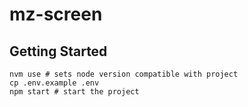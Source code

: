 # mz-screen

## Getting Started
```shell
nvm use # sets node version compatible with project
cp .env.example .env
npm start # start the project
```
